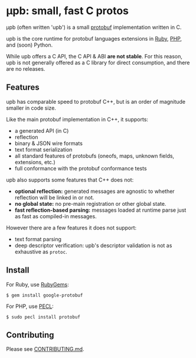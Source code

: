 
# μpb: small, fast C protos

μpb (often written 'upb') is a small
[protobuf](https://github.com/protocolbuffers/protobuf) implementation written
in C.

upb is the core runtime for protobuf languages extensions in
[Ruby](https://github.com/protocolbuffers/protobuf/tree/master/ruby),
[PHP](https://github.com/protocolbuffers/protobuf/tree/master/php), and (soon)
Python.

While upb offers a C API, the C API & ABI **are not stable**. For this reason,
upb is not generally offered as a C library for direct consumption, and there
are no releases.

## Features

upb has comparable speed to protobuf C++, but is an order of magnitude smaller
in code size.

Like the main protobuf implementation in C++, it supports:

- a generated API (in C)
- reflection
- binary & JSON wire formats
- text format serialization
- all standard features of protobufs (oneofs, maps, unknown fields, extensions,
  etc.)
- full conformance with the protobuf conformance tests

upb also supports some features that C++ does not:

- **optional reflection:** generated messages are agnostic to whether
  reflection will be linked in or not.
- **no global state:** no pre-main registration or other global state.
- **fast reflection-based parsing:** messages loaded at runtime parse
  just as fast as compiled-in messages.

However there are a few features it does not support:

- text format parsing
- deep descriptor verification: upb's descriptor validation is not as exhaustive
  as `protoc`.

## Install

For Ruby, use [RubyGems](https://rubygems.org/gems/google-protobuf):

```
$ gem install google-protobuf
```

For PHP, use [PECL](https://pecl.php.net/package/protobuf):

```
$ sudo pecl install protobuf
```

## Contributing

Please see [CONTRIBUTING.md](CONTRIBUTING.md).
